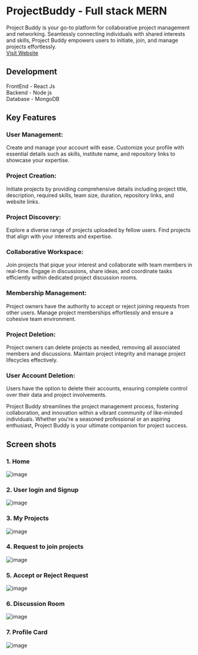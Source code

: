# ProjectBuddy - Full stack MERN 
Project Buddy is your go-to platform for collaborative project management and networking. Seamlessly connecting individuals with shared interests and skills, Project Buddy empowers users to initiate, join, and manage projects effortlessly.<br>
[Visit Website](https://projectbuddy.live/)

## Development
FrontEnd - React Js <br>
Backend - Node js <br>
Database - MongoDB <br>

## Key Features

### User Management: 
Create and manage your account with ease. Customize your profile with essential details such as skills, institute name, and repository links to showcase your expertise.

### Project Creation: 
Initiate projects by providing comprehensive details including project title, description, required skills, team size, duration, repository links, and website links.

### Project Discovery: 
Explore a diverse range of projects uploaded by fellow users. Find projects that align with your interests and expertise.

### Collaborative Workspace: 
Join projects that pique your interest and collaborate with team members in real-time. Engage in discussions, share ideas, and coordinate tasks efficiently within dedicated project discussion rooms.

### Membership Management: 
Project owners have the authority to accept or reject joining requests from other users. Manage project memberships effortlessly and ensure a cohesive team environment.

### Project Deletion: 
Project owners can delete projects as needed, removing all associated members and discussions. Maintain project integrity and manage project lifecycles effectively.

### User Account Deletion: 
Users have the option to delete their accounts, ensuring complete control over their data and project involvements.

Project Buddy streamlines the project management process, fostering collaboration, and innovation within a vibrant community of like-minded individuals. Whether you're a seasoned professional or an aspiring enthusiast, Project Buddy is your ultimate companion for project success.

## Screen shots
### 1. Home
![image](https://github.com/himanshu-23a/projectbuddy-frontend/assets/101521097/fedd8824-eff0-4597-a16e-fe351d98392b)

### 2. User login and Signup
![image](https://github.com/himanshu-23a/projectbuddy-frontend/assets/101521097/ef9983f3-21dd-4c9b-b3ac-c3a2f8a00ebe)

### 3. My Projects
![image](https://github.com/himanshu-23a/projectbuddy-frontend/assets/101521097/0ead57de-251f-4eb7-9559-19897623fe0d)

### 4. Request to join projects
![image](https://github.com/himanshu-23a/projectbuddy-frontend/assets/101521097/725424bc-7037-4660-9a0d-0ef51e5e7f9e)

### 5. Accept or Reject Request
![image](https://github.com/himanshu-23a/projectbuddy-frontend/assets/101521097/84f223a0-52e0-41e1-9ecc-ef2c58b80e96)

### 6. Discussion Room
![image](https://github.com/himanshu-23a/projectbuddy-frontend/assets/101521097/9df0a3e3-9190-460f-96af-1d1fbb8470c3)

### 7. Profile Card
![image](https://github.com/himanshu-23a/projectbuddy-frontend/assets/101521097/ed0a941a-16ee-41a3-bfb6-3a6e2ae26c34)
